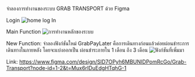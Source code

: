 จำลองการทำงานของระบบ GRAB TRANSPORT ด้วย Figma

Login
![home log In](https://github.com/user-attachments/assets/f8e80fda-d63b-4bf5-b693-8094b1b8ea43)


Main Function 
![การทำงานหลักของระบบ](https://github.com/user-attachments/assets/96c4e88e-be46-4330-86a3-5389e553a9be)


New Function: 
จำลองฟังก์ชันใหม่ GrabPayLater คือการเดินทางก่อนแล้วค่อยผ่อนชำระการเดินทางในภายหลัง 
โดยจะแบ่งออกเป็น ผ่อนชำระภายใน 1 เดือน ถึง 3 เดือน
![ฟังก์ชันที่เพิ่มมา](https://github.com/user-attachments/assets/ed952993-3b4a-47cb-853b-49c0c266aa01)


Link: https://www.figma.com/design/SlD7OPyh6MBUNIDPomRcGo/Grab-Transport?node-id=1-2&t=Mux6rlDuEdgHTqhG-1
